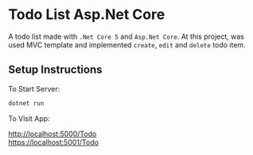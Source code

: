 # Todo List Asp.Net Core

A todo list made with `.Net Core 5` and `Asp.Net Core`. At this project, was used MVC template and implemented `create`, `edit` and `delete` todo item.

## Setup Instructions

To Start Server:

```bash
dotnet run
```

To Visit App:

[http://localhost:5000/Todo](http://localhost:5000/Todo)
<br/>
[https://localhost:5001/Todo](https://localhost:5001/Todo)
